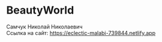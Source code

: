 # BeautyWorld
Самчук Николай Николаевич\
Ссылка на сайт: https://eclectic-malabi-739844.netlify.app
